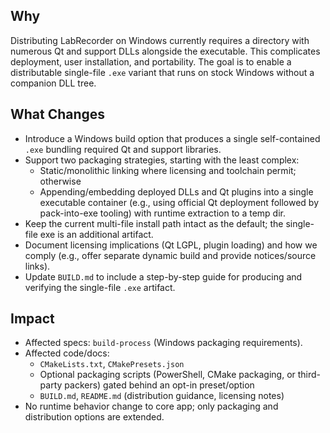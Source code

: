 ## Why
Distributing LabRecorder on Windows currently requires a directory with numerous Qt and support DLLs alongside the executable. This complicates deployment, user installation, and portability. The goal is to enable a distributable single-file `.exe` variant that runs on stock Windows without a companion DLL tree.

## What Changes
- Introduce a Windows build option that produces a single self-contained `.exe` bundling required Qt and support libraries.
- Support two packaging strategies, starting with the least complex:
  - Static/monolithic linking where licensing and toolchain permit; otherwise
  - Appending/embedding deployed DLLs and Qt plugins into a single executable container (e.g., using official Qt deployment followed by pack-into-exe tooling) with runtime extraction to a temp dir.
- Keep the current multi-file install path intact as the default; the single-file exe is an additional artifact.
- Document licensing implications (Qt LGPL, plugin loading) and how we comply (e.g., offer separate dynamic build and provide notices/source links).
- Update `BUILD.md` to include a step-by-step guide for producing and verifying the single-file `.exe` artifact.

## Impact
- Affected specs: `build-process` (Windows packaging requirements).
- Affected code/docs:
  - `CMakeLists.txt`, `CMakePresets.json`
  - Optional packaging scripts (PowerShell, CMake packaging, or third-party packers) gated behind an opt-in preset/option
  - `BUILD.md`, `README.md` (distribution guidance, licensing notes)
- No runtime behavior change to core app; only packaging and distribution options are extended.


